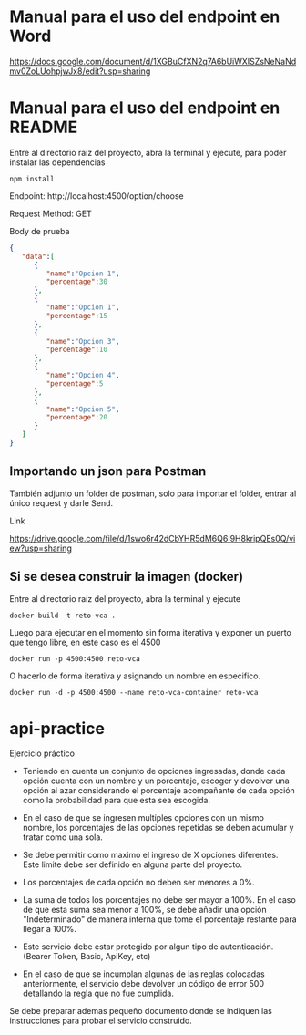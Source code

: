 # Manual para el uso del endpoint en Word

https://docs.google.com/document/d/1XGBuCfXN2q7A6bUiWXISZsNeNaNdmv0ZoLUohpjwJx8/edit?usp=sharing

# Manual para el uso del endpoint en README

Entre al directorio raíz del proyecto, abra la terminal y ejecute, para poder instalar las dependencias

```npm install```

Endpoint:
http://localhost:4500/option/choose

Request Method: 	GET

Body de prueba
```json
{
   "data":[
      {
         "name":"Opcion 1",
         "percentage":30
      },
      {
         "name":"Opcion 1",
         "percentage":15
      },
      {
         "name":"Opcion 3",
         "percentage":10
      },
      {
         "name":"Opcion 4",
         "percentage":5
      },
      {
         "name":"Opcion 5",
         "percentage":20
      }
   ]
}
```

## Importando un json para Postman

También adjunto un folder de postman, solo para importar el folder, entrar al único request y darle Send.

Link  

https://drive.google.com/file/d/1swo6r42dCbYHR5dM6Q6I9H8kripQEs0Q/view?usp=sharing

## Si se desea construir la imagen (docker)

Entre al directorio raíz del proyecto, abra la terminal y ejecute

```docker build -t reto-vca . ```

Luego para ejecutar en el momento sin forma iterativa y exponer un puerto que tengo libre, en este caso es el 4500

```docker run -p 4500:4500 reto-vca```

O hacerlo de forma iterativa y asignando un nombre en especifico.

```docker run -d -p 4500:4500 --name reto-vca-container reto-vca```


# api-practice
Ejercicio práctico

- Teniendo en cuenta un conjunto de opciones ingresadas, donde cada opción cuenta con un nombre y un porcentaje, escoger y devolver una opción al azar considerando el porcentaje acompañante de cada opción como la probabilidad para que esta sea escogida.

- En el caso de que se ingresen multiples opciones con un mismo nombre, los porcentajes de las opciones repetidas se deben acumular y tratar como una sola.

- Se debe permitir como maximo el ingreso de X opciones diferentes. Este limite debe ser definido en alguna parte del proyecto.

- Los porcentajes de cada opción no deben ser menores a 0%.

- La suma de todos los porcentajes no debe ser mayor a 100%. En el caso de que esta suma sea menor a 100%, se debe añadir una opción "Indeterminado" de manera interna que tome el porcentaje restante para llegar a 100%.

- Este servicio debe estar protegido por algun tipo de autenticación. (Bearer Token, Basic, ApiKey, etc)

- En el caso de que se incumplan algunas de las reglas colocadas anteriormente, el servicio debe devolver un código de error 500 detallando la regla que no fue cumplida.

Se debe preparar ademas pequeño documento donde se indiquen las instrucciones para probar el servicio construido.
